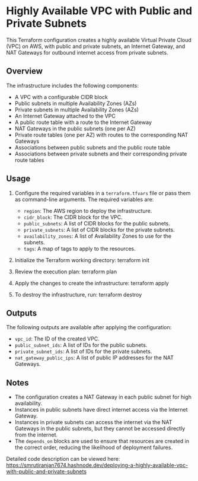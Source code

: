 # Highly Available VPC with Public and Private Subnets

This Terraform configuration creates a highly available Virtual Private Cloud (VPC) on AWS, with public and private subnets, an Internet Gateway, and NAT Gateways for outbound internet access from private subnets.

## Overview

The infrastructure includes the following components:

- A VPC with a configurable CIDR block
- Public subnets in multiple Availability Zones (AZs)
- Private subnets in multiple Availability Zones (AZs)
- An Internet Gateway attached to the VPC
- A public route table with a route to the Internet Gateway
- NAT Gateways in the public subnets (one per AZ)
- Private route tables (one per AZ) with routes to the corresponding NAT Gateways
- Associations between public subnets and the public route table
- Associations between private subnets and their corresponding private route tables

## Usage

1. Configure the required variables in a `terraform.tfvars` file or pass them as command-line arguments. The required variables are:
   - `region`: The AWS region to deploy the infrastructure.
   - `cidr_block`: The CIDR block for the VPC.
   - `public_subnets`: A list of CIDR blocks for the public subnets.
   - `private_subnets`: A list of CIDR blocks for the private subnets.
   - `availability_zones`: A list of Availability Zones to use for the subnets.
   - `tags`: A map of tags to apply to the resources.

2. Initialize the Terraform working directory:
terraform init

3. Review the execution plan:
terraform plan

4. Apply the changes to create the infrastructure:
terraform apply

5. To destroy the infrastructure, run:
terraform destroy


## Outputs

The following outputs are available after applying the configuration:

- `vpc_id`: The ID of the created VPC.
- `public_subnet_ids`: A list of IDs for the public subnets.
- `private_subnet_ids`: A list of IDs for the private subnets.
- `nat_gateway_public_ips`: A list of public IP addresses for the NAT Gateways.

## Notes

- The configuration creates a NAT Gateway in each public subnet for high availability.
- Instances in public subnets have direct internet access via the Internet Gateway.
- Instances in private subnets can access the internet via the NAT Gateways in the public subnets, but they cannot be accessed directly from the internet.
- The `depends_on` blocks are used to ensure that resources are created in the correct order, reducing the likelihood of deployment failures.

Detailed code description can be viewed here:
https://smrutiranjan7674.hashnode.dev/deploying-a-highly-available-vpc-with-public-and-private-subnets
